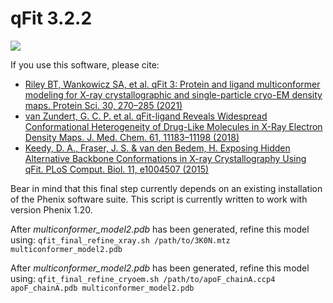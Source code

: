 # qFit 3.2.2

![](https://github.com/ExcitedStates/qfit-3.0/workflows/tests/badge.svg)

If you use this software, please cite:
- [Riley BT, Wankowicz SA, et al. qFit 3: Protein and ligand multiconformer modeling for X-ray crystallographic and single-particle cryo-EM density maps. Protein Sci. 30, 270–285 (2021)](https://dx.doi.org/10.1002/pro.4001)
- [van Zundert, G. C. P. et al. qFit-ligand Reveals Widespread Conformational Heterogeneity of Drug-Like Molecules in X-Ray Electron Density Maps. J. Med. Chem. 61, 11183–11198 (2018)](https://dx.doi.org/10.1021/acs.jmedchem.8b01292)
- [Keedy, D. A., Fraser, J. S. & van den Bedem, H. Exposing Hidden Alternative Backbone Conformations in X-ray Crystallography Using qFit. PLoS Comput. Biol. 11, e1004507 (2015)](https://dx.doi.org/10.1371/journal.pcbi.1004507)

Bear in mind that this final step currently depends on an existing installation
of the Phenix software suite. This script is currently written to work with version Phenix 1.20.

After *multiconformer_model2.pdb* has been generated, refine this model using:
`qfit_final_refine_xray.sh /path/to/3K0N.mtz multiconformer_model2.pdb`

After *multiconformer_model2.pdb* has been generated, refine this model using:
`qfit_final_refine_cryoem.sh /path/to/apoF_chainA.ccp4 apoF_chainA.pdb multiconformer_model2.pdb`
